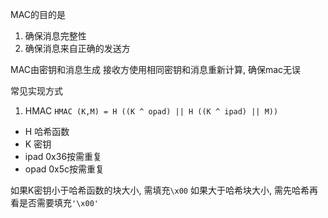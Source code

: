 MAC的目的是
1. 确保消息完整性
2. 确保消息来自正确的发送方

MAC由密钥和消息生成
接收方使用相同密钥和消息重新计算, 确保mac无误

常见实现方式
1. HMAC
`HMAC (K,M) = H ((K ^ opad) || H ((K ^ ipad) || M))`

- H 哈希函数
- K 密钥
- ipad 0x36按需重复
- opad 0x5c按需重复

如果K密钥小于哈希函数的块大小, 需填充`\x00`
如果大于哈希块大小, 需先哈希再看是否需要填充`'\x00'`
